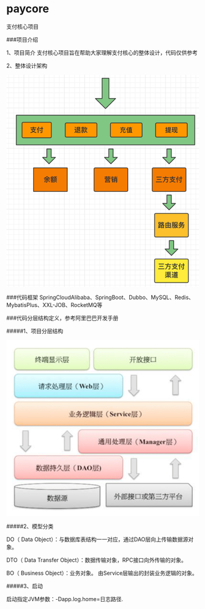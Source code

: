 # paycore
支付核心项目

###项目介绍

1、项目简介
支付核心项目旨在帮助大家理解支付核心的整体设计，代码仅供参考

2、整体设计架构

![img.png](mdfile/paycore.png)

###代码框架
SpringCloudAlibaba、SpringBoot、Dubbo、MySQL、Redis、MybatisPlus、XXL-JOB、RocketMQ等


###代码分层结构定义，参考阿里巴巴开发手册

#####1、项目分层结构

![img.png](mdfile/img.png)


#####2、模型分类

DO（ Data Object）：与数据库表结构一一对应，通过DAO层向上传输数据源对象。

DTO（ Data Transfer Object）：数据传输对象，RPC接口向外传输的对象。

BO（ Business Object）：业务对象。 由Service层输出的封装业务逻辑的对象。

#####3、启动

启动指定JVM参数：-Dapp.log.home=日志路径.